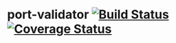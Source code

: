 # port-validator [![Build Status](https://travis-ci.org/FinalDes/port-validator.svg?branch=master)](https://travis-ci.org/FinalDes/port-validator) [![Coverage Status](https://coveralls.io/repos/github/FinalDes/port-validator/badge.svg?branch=master)](https://coveralls.io/github/FinalDes/port-validator?branch=master)